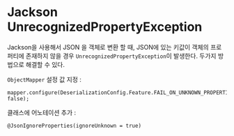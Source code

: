 # Jackson UnrecognizedPropertyException

Jackson을 사용해서 JSON 을 객체로 변환 할 때, JSON에 있는 키값이 객체의 프로퍼티에 존재하지 않을 경우 `UnrecognizedPropertyException`이 발생한다. 두가지 방법으로 해결할 수 있다.

`ObjectMapper` 설정 값 지정 :

    mapper.configure(DeserializationConfig.Feature.FAIL_ON_UNKNOWN_PROPERTIES, false);

클래스에 어노테이션 추가 :

    @JsonIgnoreProperties(ignoreUnknown = true)